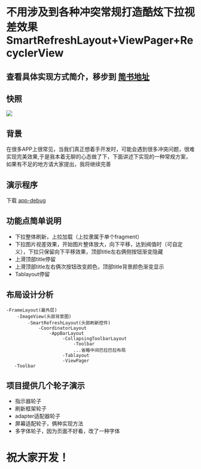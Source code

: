 # 不用涉及到各种冲突常规打造酷炫下拉视差效果SmartRefreshLayout+ViewPager+RecyclerView

## 查看具体实现方式简介，移步到 [简书地址](https://www.jianshu.com/p/d35b5fa37b26) 

## 快照
![](https://github.com/LPTim/Stop-master/blob/master/snapshot/snapshot.gif)

## 背景
在很多APP上很常见，当我们真正想着手开发时，可能会遇到很多冲突问题，很难实现完美效果,于是我本着无聊的心态做了下，下面讲述下实现的一种常规方案，如果有不足的地方请大家提出，我将继续完善

## 演示程序
下载 [app-debug](https://github.com/LPTim/Stop-master/blob/master/apk/app-debug.apk)

## 功能点简单说明
- 下拉整体刷新，上拉加载（上拉隶属于单个fragment）
- 下拉图片视差效果，开始图片整体放大，向下平移，达到阀值时（可自定义），下拉只保留向下平移效果，顶部title左右俩侧按钮渐变隐藏
- 上滑顶部title停留
- 上滑顶部title左右俩次按钮改变颜色，顶部title背景颜色渐变显示
- Tablayout停留

## 布局设计分析
```
-FrameLayout(最外层)
    -ImageView(头部背景图)
        -SmartRefreshLayout(头部刷新控件)
            -CoordinatorLayout
                -AppBarLayout
                     -CollapsingToolbarLayout
                         -Toolbar
                         ...省略中间巴拉巴拉布局
                     -Tablayout
                     -ViewPager
   -Toolbar
```

## 项目提供几个轮子演示
- 指示器轮子 
- 刷新框架轮子
- adapter适配器轮子
- 屏幕适配轮子，俩种实现方法
- 多字体轮子，因为页面不好看，改了一种字体

# 祝大家开发！

